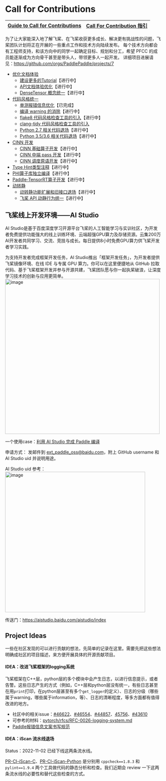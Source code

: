 # Call for Contributions

| **[Guide to Call for Contributions](./guide-to-call-for-contribution.md)** | **[Call For Contribution 指引](./guide-to-call-for-contribution_cn.md)** |
| ------------------------------------------------------------ | ------------------------------------------------------------ |

为了让大家能深入地了解飞桨、在飞桨收获更多成长、解决更有挑战性的问题，飞桨团队计划将正在开展的一些重点工作和技术方向陆续发布。
每个技术方向都会有工程师支持，和该方向中的同学一起确定目标、规划和分工，希望 PFCC 的成员能逐渐成为方向骨干甚至是带头人，带领更多人一起开发。
详细项目进展请见：https://github.com/orgs/PaddlePaddle/projects/7

- [优化文档体验](./docs)
  - [建设更多的Tutorial](./docs/Call_For_Tutorials.md)【进行中】
  - [API文档体验优化](./docs/docs_optim_for_API.md)【进行中】
  - [DenseTensor 概念统一](./docs/tensor_concept_unification.md)【进行中】
- [代码风格统一](./code_style)
  - [单测报错信息优化](./code_style/code_style_improvement_for_unittest.md)【已完成】
  - [编译 warning 的消除](./code_style/code_style_compiler_warning.md)【进行中】
  - [flake8 代码风格检查工具的引入](./code_style/code_style_flake8.md)【进行中】
  - [clang-tidy 代码风格检查工具的引入](./code_style/code_style_clang_tidy.md)
  - [Python 2.7 相关代码退场](./code_style/legacy_python2.md)【进行中】
  - [Python 3.5/3.6 相关代码退场](./code_style/legacy_python36minus.md)【进行中】
- [CINN 开发](./CINN)
  - [CINN 基础算子开发](./CINN/CINN_base_operator.md)【进行中】
  - [CINN 中端 pass 开发](./CINN/cinn_pass_develop.md)【进行中】
  - [CINN 调度原语开发](./CINN/CINN_ir_schedule.md)【进行中】
- [Type Hint类型注释](type_hint.md)【进行中】
- [PHI算子库独立编译](decoupled_phi_from_fluid.md)【进行中】
- [Paddle-TensorRT算子开发](paddle_trt_optimization.md)【进行中】
- [动转静](./Dy2St)
  - [动转静功能扩展和旧接口退场](./Dy2St/to_static_function_extension.md)【进行中】
  - [飞桨 API 动静行为统一](./Dy2St/unify_api_behavior.md)【进行中】

## 飞桨线上开发环境——AI Studio
AI Studio是基于百度深度学习开源平台飞桨的人工智能学习与实训社区，为开发者免费提供功能强大的线上训练环境、云端超强GPU算力及存储资源。云集200万AI开发者共同学习、交流、竞技与成长。每日提供8小时免费GPU算力供飞桨开发者学习实践。

为支持开发者完成框架开发任务，AI Studio推出「框架开发任务」，为开发者提供飞桨镜像环境、在线 IDE 与专属 GPU 算力。你可以在这里便捷地从 GitHub 拉取代码、基于飞桨框架开发并参与开源共建，飞桨团队愿与你一起执桨破浪，让深度学习技术的创新与应用更简单。
<img width="500" alt="image" src="https://user-images.githubusercontent.com/39876205/201044617-2dbcb752-42c1-40f7-b634-2e4c776b55f9.png">

一个使用case：[利用 AI Studio 完成 Paddle 编译](https://aistudio.baidu.com/aistudio/projectdetail/4572885)

申请方式：
发邮件到 ext_paddle_oss@baidu.com，附上 GitHub username 和 AI Studio uid 并说明用途。

AI Studio uid 参考：
<img width="453" alt="image" src="https://user-images.githubusercontent.com/39876205/201087539-4f1cecb1-8261-46e6-b425-13d21cceb45b.png">

传送门：https://aistudio.baidu.com/aistudio/index


## Project Ideas

一些在社区发现的可以进行贡献的想法，先简单的记录在这里。需要先把这些想法明确成社区的项目描述，来方便开展具体的开源贡献项目。

#### IDEA：改进飞桨框架的logging系统

飞桨框架在C++层，python层的多个模块中会产生日志，以进行信息提示，或者告警。这些日志产生的方式（例如，C++层和python层没有统一，有些日志甚至在用`print`打印，在python层甚至有多个`get_logger`的定义）、日志的分级（哪些属于warning，哪些属于information，等）、日志的清晰程度，等多方面都有值得改进的地方。

- 社区中的相关issue：[#46622](https://github.com/PaddlePaddle/Paddle/issues/46622)、[#46554](https://github.com/PaddlePaddle/Paddle/pull/46554#pullrequestreview-1122960171)、[#44857](https://github.com/PaddlePaddle/Paddle/pull/44857)、[45756](https://github.com/PaddlePaddle/Paddle/issues/45756)、[#43610](https://github.com/PaddlePaddle/Paddle/issues/43610)
- 可参考的材料：[pytorch/rfcs/RFC-0026-logging-system.md](https://github.com/pytorch/rfcs/blob/4b75803bf90c16b0120787fa0557bfe79ace1ef3/RFC-0026-logging-system.md)
- [Paddle报错信息文案书写规范](https://github.com/PaddlePaddle/Paddle/wiki/Paddle-Error-Message-Writing-Specification)

#### IDEA：iScan 流水线退场

Status：2022-11-02 已经下线这两条流水线。

[PR-CI-iScan-C](https://xly.bce.baidu.com/paddlepaddle/paddle/newipipe/builds/18485?module=PaddlePaddle/Paddle&pipeline=PR-CI-iScan-C&branch=branches)、[PR-CI-iScan-Python](https://xly.bce.baidu.com/paddlepaddle/paddle/newipipe/builds/18500?module=PaddlePaddle/Paddle&pipeline=PR-CI-iScan-Python&branch=branches) 是分别用 `cppcheck==1.8.3` 和 `pylint==1.9.4` 两个工具做代码的静态分析和检查。我们近期会 review 一下这两条流水线的必要性和替代这些检查的方式。
